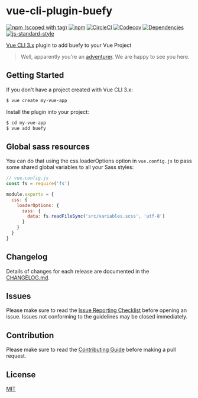 # vue-cli-plugin-buefy

[![npm (scoped with tag)](https://img.shields.io/npm/v/vue-cli-plugin-buefy/latest.svg?style=flat-square)](https://npmjs.com/package/vue-cli-plugin-buefy)
[![npm](https://img.shields.io/npm/dt/vue-cli-plugin-buefy.svg?style=flat-square)](https://npmjs.com/package/vue-cli-plugin-buefy)
[![CircleCI](https://img.shields.io/circleci/project/github/buefy/vue-cli-plugin-buefy.svg?style=flat-square)](https://circleci.com/gh/buefy/vue-cli-plugin-buefy)
[![Codecov](https://img.shields.io/codecov/c/github/buefy/vue-cli-plugin-buefy.svg?style=flat-square)](https://codecov.io/gh/buefy/vue-cli-plugin-buefy)
[![Dependencies](https://david-dm.org/buefy/vue-cli-plugin-buefy/status.svg?style=flat-square)](https://david-dm.org/buefy/vue-cli-plugin-buefy)
[![js-standard-style](https://img.shields.io/badge/code_style-buefy-7957d5.svg?style=flat-square)](http://buefy.github.io)


[Vue CLI 3.x](https://github.com/vuejs/vue-cli) plugin to add buefy to your Vue Project

> Well, apparently you're an [adventurer](https://github.com/vuejs/vue-cli/blob/dev/README.md#status-beta). We are happy to see you here.

## Getting Started
If you don't have a project created with Vue CLI 3.x:

```sh
$ vue create my-vue-app
```

Install the plugin into your project:

```sh
$ cd my-vue-app
$ vue add buefy
```


## Global sass resources

You can do that using the css.loaderOptions option in `vue.config.js` to pass some shared global variables to all your Sass styles:

```js
// vue.config.js
const fs = require('fs')

module.exports = {
  css: {
    loaderOptions: {
      sass: {
        data: fs.readFileSync('src/variables.scss', 'utf-8')
      }
    }
  }
}
```

## Changelog
Details of changes for each release are documented in the [CHANGELOG.md](https://github.com/buefy/vue-cli-plugin-buefy/blob/dev/CHANGELOG.md).


## Issues
Please make sure to read the [Issue Reporting Checklist](https://github.com/buefy/vue-cli-plugin-buefy/blob/dev/.github/CONTRIBUTING.md#issue-reporting-guidelines) before opening an issue. Issues not conforming to the guidelines may be closed immediately.


## Contribution
Please make sure to read the [Contributing Guide](https://github.com/buefy/vue-cli-plugin-buefy/blob/dev/.github/CONTRIBUTING.md) before making a pull request.


## License

[MIT](http://opensource.org/licenses/MIT)
